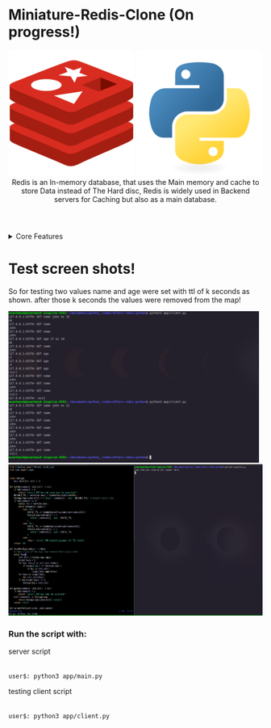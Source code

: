 # Miniature-Redis-Clone (On progress!)

<img src="https://raw.githubusercontent.com/devicons/devicon/master/icons/redis/redis-original.svg"  height="250" />
<img src="https://raw.githubusercontent.com/devicons/devicon/master/icons/python/python-original.svg" height="250" />
<header>Redis is an In-memory database, that uses the Main memory and cache to store Data instead of The Hard disc, Redis is widely used in Backend servers for Caching but also as a main database.</header>

<details>
  <summary>Core Features</summary>
  <ul>
    <li>Each Key can have a TTL (Time to Live) in The Map </li>
    <li>Supports Lists data structure with TTL as well</li>
    <li>You can even Queuing commands as a batch and executing it.</li>
  </ul>
</details>

<h1>Test screen shots! </h1>
<div>
  <p>So for testing two values name and age were set with ttl of k seconds as shown. after those k seconds the values were removed from the map!</p>
  <img src="/montages/TTL-test-with-map.png" height="300" alt="Testing hashmap of redis with TTL" />
  <img src="/montages/server-runtime.png" height="300" alt="Server runtime screen shot!" />
</div>

<h3>Run the script with: </h3>
<p>server script</p>
<code>
user$: python3 app/main.py
</code>

<p>testing client script</p>
<code>
user$: python3 app/client.py
</code>

